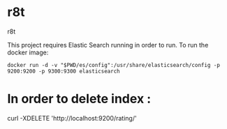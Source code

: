 # r8t
r8t

This project requires Elastic Search running in order to run. To run the docker image:

    docker run -d -v "$PWD/es/config":/usr/share/elasticsearch/config -p 9200:9200 -p 9300:9300 elasticsearch
    
# In order to delete index :

   curl -XDELETE 'http://localhost:9200/rating/'
